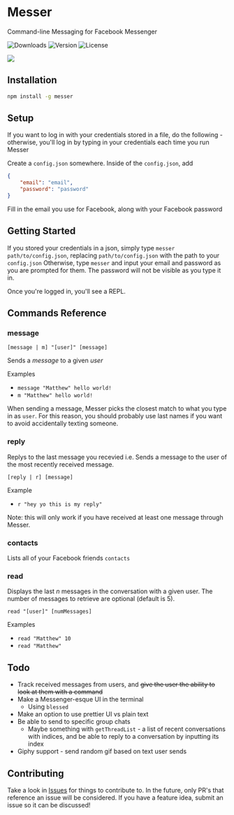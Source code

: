 # Messer

Command-line Messaging for Facebook Messenger

  ![Downloads](https://img.shields.io/npm/dm/messer.svg)
  ![Version](https://img.shields.io/npm/v/messer.svg)
  ![License](https://img.shields.io/npm/l/messer.svg)

![](https://user-images.githubusercontent.com/12551741/27252310-6655f4f6-539e-11e7-978b-c8eaba02ba68.png)

## Installation

```bash
npm install -g messer
```

## Setup

If you want to log in with your credentials stored in a file, do the following - otherwise, you'll log in by typing in your credentials each time you run Messer

Create a `config.json` somewhere. Inside of the `config.json`, add

```json
{
    "email": "email",
    "password": "password"
}
```

Fill in the email you use for Facebook, along with your Facebook password

## Getting Started

If you stored your credentials in a json, simply type `messer path/to/config.json`, replacing `path/to/config.json` with the path to your `config.json` Otherwise, type `messer` and input your email and password as you are prompted for them. The password will not be visible as you type it in.

Once you're logged in, you'll see a REPL.

## Commands Reference

### message

`[message | m] "[user]" [message]`

Sends a _message_ to a given _user_

Examples

- `message "Matthew" hello world!`
- `m "Matthew" hello world!`

When sending a message, Messer picks the closest match to what you type in as `user`. For this reason, you should probably use last names if you want to avoid accidentally texting someone.

### reply

Replys to the last message you recevied i.e. Sends a message to the user of the most recently received message.

`[reply | r] [message]`

Example

- `r "hey yo this is my reply"`

Note: this will only work if you have received at least one message through Messer.

### contacts

Lists all of your Facebook friends
`contacts`

### read

Displays the last _n_ messages in the conversation with a given user. The number of messages to retrieve are optional (default is 5).

`read "[user]" [numMessages]`

Examples

- `read "Matthew" 10`
- `read "Matthew"`

## Todo

- Track received messages from users, and ~~give the user the ability to look at them with a command~~
- Make a Messenger-esque UI in the terminal
  - Using `blessed`
- Make an option to use prettier UI vs plain text
- Be able to send to specific group chats
  - Maybe something with `getThreadList` - a list of recent conversations with indices, and be able to reply to a conversation by inputting its index
- Giphy support - send random gif based on text user sends

## Contributing

Take a look in [Issues](https://github.com/mjkaufer/Messer/issues) for things to contribute to. In the future, only PR's that reference an issue will be considered. If you have a feature idea, submit an issue so it can be discussed!
